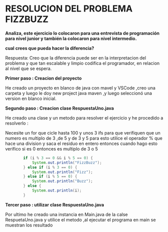 # RESOLUCION DEL PROBLEMA FIZZBUZZ

**Analiza, este ejercicio lo colocaron para una entrevista de programación para nivel junior y también la colocaron para nivel intermedio.**

**cual crees que pueda hacer la diferencia?**

Respuesta: Creo que la diferencia puede ser en la interpretacion del problema y que tan escalable y limpio codifica el programador, en relacion al nivel que se espera.

**Primer paso : Creacion del proyecto**

He creado un proyecto en blanco de java con mavel y VSCode ,creo una carpeta y luego le doy new project java maven ,y luego seleccionó una version en blanco inicial.

**Segundo paso : Creacion clase RespuestaUno.java**

He creado una clase y un metodo para resolver el ejercicio y he procedido a resolverlo :

Necesite un for que cicle hasta 100 y unos 3 ifs para que verifiquen que un numero es multiplo de 3 ,de 5 y de 3 y 5 para esto utilice el operador % que hace una division y saca el residuo en entero entonces cuando hago esto verifico si es 0 entonces es multiplo de 3 o 5

```java
        if (i % 3 == 0 && i % 5 == 0) {
            System.out.println("FizzBuzz");
        } else if (i % 3 == 0) {
            System.out.println("Fizz");
        } else if (i % 5 == 0) {
            System.out.println("Buzz");
        } else {
            System.out.println(i);
        }

```

**Tercer paso : utilizar clase RespuestaUno.java**

Por ultimo he creado una instancia en Main.java de la calse RespuetaUno.java y utilice el metodo ,al ejecutar el programa en main se muestran los resultado
